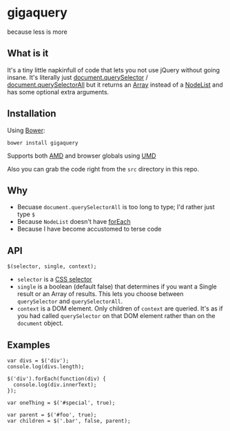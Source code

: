 # gigaquery

because less is more

## What is it

It's a tiny little napkinfull of code that lets you not use jQuery without going insane. It's literally just [document.querySelector](https://developer.mozilla.org/en-US/docs/Web/API/document.querySelector) /  [document.querySelectorAll](https://developer.mozilla.org/en-US/docs/Web/API/Document.querySelectorAll) but it returns an [Array](https://developer.mozilla.org/en-US/docs/Web/JavaScript/Reference/Global_Objects/Array) instead of a [NodeList](https://developer.mozilla.org/en-US/docs/Web/API/NodeList) and has some optional extra arguments.

## Installation

Using [Bower](http://bower.io/):

    bower install gigaquery
    
Supports both [AMD](http://requirejs.org/docs/whyamd.html) and browser globals using [UMD](https://github.com/umdjs/umd/blob/master/amdWeb.js)

Also you can grab the code right from the `src` directory in this repo.

## Why

* Becuase `document.querySelectorAll` is too long to type; I'd rather just type `$`
* Because `NodeList` doesn't have [forEach](https://developer.mozilla.org/en-US/docs/Web/JavaScript/Reference/Global_Objects/Array/forEach)
* Because I have become accustomed to terse code

## API

    $(selector, single, context);

* `selector` is a [CSS selector](https://developer.mozilla.org/en-US/docs/Web/Guide/CSS/Getting_Started/Selectors)
* `single` is a boolean (default false) that determines if you want a Single result or an Array of results. This lets you choose between `querySelector` and `querySelectorAll`.
* `context` is a DOM element. Only children of `context` are queried. It's as if you had called `querySelector` on that DOM element rather than on the `document` object.

## Examples

    var divs = $('div');
    console.log(divs.length);

    $('div').forEach(function(div) {
      console.log(div.innerText);
    });

    var oneThing = $('#special', true);
    
    var parent = $('#foo', true);
    var children = $('.bar', false, parent);
